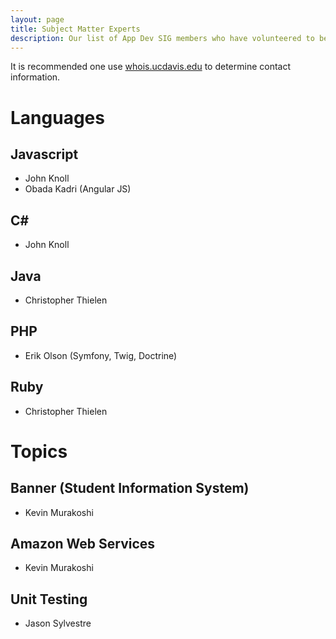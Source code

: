 ```yaml
---
layout: page
title: Subject Matter Experts
description: Our list of App Dev SIG members who have volunteered to be Subject Matter Experts in various technologies. Please feel free to contact them should you need assistance.
---
```


It is recommended one use [whois.ucdavis.edu](http://whois.ucdavis.edu) to determine contact information.

# Languages

## Javascript
- John Knoll
- Obada Kadri (Angular JS)

## C\#
- John Knoll

## Java
- Christopher Thielen

## PHP
- Erik Olson (Symfony, Twig, Doctrine)

## Ruby
- Christopher Thielen

# Topics

## Banner (Student Information System)
- Kevin Murakoshi

## Amazon Web Services
- Kevin Murakoshi

## Unit Testing
- Jason Sylvestre
